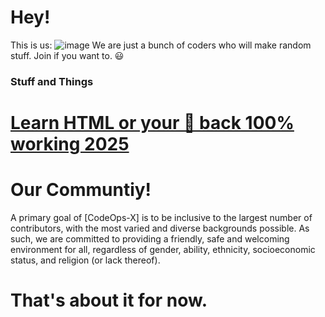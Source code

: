 # Hey!
This is us:
![image](https://github.com/user-attachments/assets/d6bfe7e1-5f3f-4e0f-9344-4ee0fa77ffd8)
We are just a bunch of coders who will make random stuff. Join if you want to. 😃
### Stuff and Things
# [Learn HTML or your 💸 back 100% working 2025](https://github.com/eternalxlks/Learn-HTML/) 
# Our Communtiy!
A primary goal of [CodeOps-X] is to be inclusive to the largest number of contributors, with the most varied and diverse backgrounds possible. As such, we are committed to providing a friendly, safe and welcoming environment for all, regardless of gender, ability, ethnicity, socioeconomic status, and religion (or lack thereof).
# That's about it for now.


